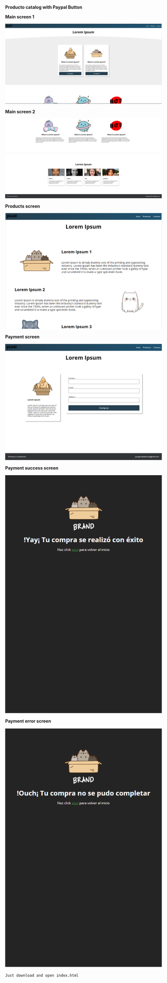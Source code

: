 **Producto catalog with Paypal Button**

**Main screen 1**

![Main Screen 1](images/sc_main1.png)

**Main screen 2** 

![Main Screen 2](images/sc_main2.png)

**Products screen**

![Products Screen](images/sc_products.png)


**Payment screen**

![Payment Screen](images/sc_buy.png)

**Payment success screen**

![Payment success Screen](images/sc_buy_success.png)

**Payment error screen**

![Payment error Screen](images/sc_buy_error.png)


    Just download and open index.html
